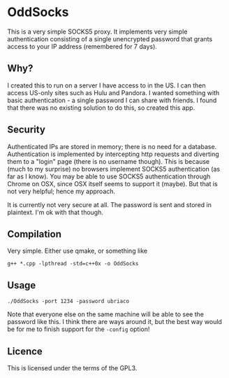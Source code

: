 # OddSocks

This is a very simple SOCKS5 proxy. It implements very simple authentication consisting of
a single unencrypted password that grants access to your IP address (remembered for 7 days).

## Why?

I created this to run on a server I have access to in the US. I can then access US-only sites such as Hulu and Pandora.
I wanted something with basic authentication - a single password I can share with friends.
I found that there was no existing solution to do this, so created this app.

## Security

Authenticated IPs are stored in memory; there is no need for a database. Authentication is implemented by intercepting http requests and diverting them to a "login" page (there is no username though).
This is because (much to my surprise) no browsers implement SOCKS5 authentication (as far as I know).
You may be able to use SOCKS5 authentication through Chrome on OSX, since OSX itself seems to support it (maybe).
But that is not very helpful; hence my approach.

It is currently not very secure at all. The password is sent and stored in plaintext. I'm ok with that though.

## Compilation

Very simple. Either use qmake, or something like

    g++ *.cpp -lpthread -std=c++0x -o OddSocks

## Usage

    ./OddSocks -port 1234 -password ubriaco

Note that everyone else on the same machine will be able to see the password like this. I think there are ways around
it, but the best way would be for me to finish support for the `-config` option!

## Licence

This is licensed under the terms of the GPL3.
